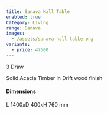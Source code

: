 ```yaml
---
title: Sanava Hall Table
enabled: true
Category: Living
range: Sanava
images:
  - /assets/sanava hall table.png
variants:
  - price: 47500
---
```


3 Draw

Solid Acacia Timber in Drift wood finish

#### Dimensions

L 1400xD 400xH 760 mm
